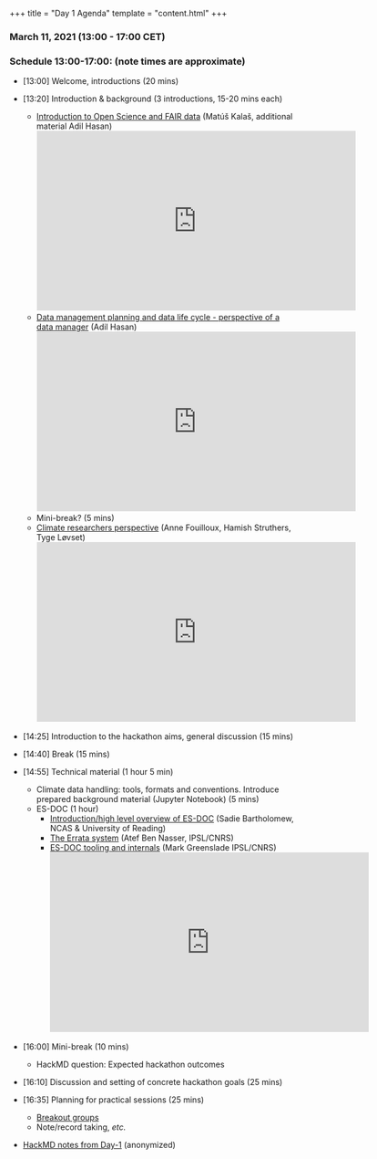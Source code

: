 +++
title = "Day 1 Agenda"
template = "content.html"
+++

### March 11, 2021 (13:00 - 17:00 CET)


### Schedule 13:00-17:00: (note times are approximate)

- [13:00] Welcome, introductions (20 mins)
- [13:20] Introduction & background (3 introductions, 15-20 mins each)
    - [Introduction to Open Science and FAIR data](https://docs.google.com/presentation/d/1KDlvWZ5dUxFv6JL7K5dJzVQayF0g9oOR55xSRm71yu0/edit?usp=sharing) (Matúš Kalaš, additional material Adil Hasan) <iframe width="560" height="315" src="https://www.youtube.com/embed/5BrzbdRBRFM" frameborder="0" allow="accelerometer; autoplay; clipboard-write; encrypted-media; gyroscope; picture-in-picture" allowfullscreen></iframe>
    - [Data management planning and data life cycle - perspective of a data manager](https://github.com/NordicESMhub/nicest2-fair-hackathon/blob/main/content/presentations/FAIR-data.pdf) (Adil Hasan) <iframe width="560" height="315" src="https://www.youtube.com/embed/JWzzR_RlcN4" frameborder="0" allow="accelerometer; autoplay; clipboard-write; encrypted-media; gyroscope; picture-in-picture" allowfullscreen></iframe>
    - Mini-break? (5 mins)
    - [Climate researchers perspective](https://docs.google.com/presentation/d/1AzbC9PWqZnro3wepKcs-kGNFB69BQqJ-1JCYeNgwu5M/edit?usp=sharing) (Anne Fouilloux, Hamish Struthers, Tyge Løvset) <iframe width="560" height="315" src="https://www.youtube.com/embed/lWqcN3IR9oE" frameborder="0" allow="accelerometer; autoplay; clipboard-write; encrypted-media; gyroscope; picture-in-picture" allowfullscreen></iframe>
- [14:25] Introduction to the hackathon aims, general discussion (15 mins)
- [14:40] Break (15 mins) 
- [14:55] Technical material (1 hour 5 min)
    - Climate data handling: tools, formats and conventions. Introduce prepared background material (Jupyter Notebook) (5 mins)
    - ES-DOC (1 hour) 
        - [Introduction/high level overview of ES-DOC](https://github.com/NordicESMhub/nicest2-fair-hackathon/blob/main/content/presentations/es-doc-for-cmip6-intro.pdf) (Sadie Bartholomew, NCAS & University of Reading)
        - [The Errata system](https://github.com/NordicESMhub/nicest2-fair-hackathon/blob/main/content/presentations/errata_nicest2.pdf) (Atef Ben Nasser, IPSL/CNRS) 
        - [ES-DOC tooling and internals](https://github.com/NordicESMhub/nicest2-fair-hackathon/blob/main/content/presentations/esdoc-2020-nicest2-cim2-cmip6.pdf) (Mark Greenslade IPSL/CNRS)<iframe width="560" height="315" src="https://www.youtube.com/embed/sF50iFZzzmI" frameborder="0" allow="accelerometer; autoplay; clipboard-write; encrypted-media; gyroscope; picture-in-picture" allowfullscreen></iframe>
- [16:00] Mini-break (10 mins)
    - HackMD question: Expected hackathon outcomes
- [16:10] Discussion and setting of concrete hackathon goals (25 mins) 
- [16:35] Planning for practical sessions (25 mins)
    - [Breakout groups](https://docs.google.com/presentation/d/1hISKBsIRhCfTDdMeRA96lg6IC6YzNu_bvo0KhpOQzb0/edit?usp=sharing)
    - Note/record taking, _etc._

- [HackMD notes from Day-1](@/notes/hackmd-day1.md) (anonymized)


